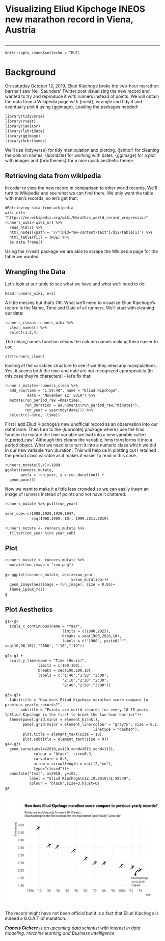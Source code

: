 # Visualizing Eliud Kipchoge INEOS new marathon record in Viena, Austria
---
---

```{r setup, include=FALSE}
knitr::opts_chunk$set(echo = TRUE)
```

# Background

On saturday October 12, 2019, Eliud Kipchoge broke the two-hour marathon barrier 
I saw Neil Saunders’ Twitter post visualizing the new record and wanted to try and reproduce it with runners instead of points. We will obtain the data from a Wikipedia page with {rvest}, wrangle and tidy it and eventually plot it using {ggimage}.
Loading the packages needed:

```{r, warning=FALSE}
library(tidyverse)
library(rvest)
library(janitor)
library(lubridate)
library(ggimage)
library(hrbrthemes)
```
We’ll use {tidyverse} for tidy manipulation and plotting, {janitor} for cleaning the column names, {lubridate} for working with dates, {ggimage} for a plot with images and {hrbrthemes} for a nice quick aesthetic theme.

## Retrieving data from wikipedia
In order to view the new record in comparison to other world records, We’ll turn to Wikipedia and see what we can find there. We only want the table with men’s records, so let’s get that:

```{r}
#Retrieving data from wikipedia
wiki_url<-"https://en.wikipedia.org/wiki/Marathon_world_record_progression"
runners_wiki<-wiki_url %>% 
  read_html() %>%
  html_nodes(xpath = '//*[@id="mw-content-text"]/div/table[1]') %>%
  html_table(fill = TRUE) %>%
  as.data.frame()
```

Using the {rvest} package we are able to scrape the Wikipedia page for the table we wanted.
## Wrangling the Data
Let’s look at our table to see what we have and what we’ll need to do:
```{r}
head(runners_wiki, n=3)
```
A little messey but that’s OK. What we’ll need to visualize Eliud Kipchoge’s record is the Name, Time and Date of all runners. We’ll start with cleaning our data:
```{r}
runners_clean<-runners_wiki %>%
  clean_names() %>%
  select(1,2,4)
```
The clean_names function cleans the column names making them easier to use.
```{r}
str(runners_clean)
```
looking at the variables structure to see if we
they need any manipulations. Yes, it seems both the
time and date are not recognized appropriately 
(In this case they’re characters) - let’s fix that:
```{r}
runners_mutate<-runners_clean %>%
  add_row(time = "1:59:40", name = "Eliud Kipchoge",
          date = "November 12, 2019") %>%
  mutate(run_period_raw =hms(time),
         run_duration = as.numeric(run_period_raw,"minutes"),
         run_year = year(mdy(date))) %>%
  select(c(-date, -time))
```
First I add Eliud Kipchoge’s new unofficial record 
as an observation into our dataframe. Then turn
to the {lubridate} package where I use the hms function to mutate the time variable we had into a new variable called ‘r_period_raw’. Although this cleans the variable, hms transforms it into a period object. What we need is to turn it into a numeric class which we did in our new variable ‘run_duration’. This will help us in plotting but I retained the period class variable as it makes it easier to read in this case.
```{r, warning=FALSE}
runners_mutate[5,4]<-1909
ggplot(runners_mutate, 
       aes(x = run_year, y = run_duration)) +
  geom_point()
```
Now we want to make it a little less crowded so we 
can easily insert an image of runners instead of points and not have it cluttered.
```{r}
runners_mutate %>% pull(run_year)

year_sub<-c(1908,1920,1929,1947, 
            seq(1960,1980, 10), 1999,2011,2019)

runners_mutate <- runners_mutate %>%
  filter(run_year %in% year_sub)
```

## Plot
```{r, warning=FALSE}
runners_mutate <- runners_mutate %>% 
  mutate(run_image = "run.png")

g<-ggplot(runners_mutate, aes(x=run_year, 
                              y=run_duration))+
  geom_image(aes(image = run_image), size = 0.05)+
  theme_ipsum_rc()
g
```

## Plot Aesthetics
```{r, warning=FALSE}
g1<-g+
  scale_x_continuous(name = "Year",
                          limits = c(1900,2025),
                          breaks = seq(1900,2020,10),
                          labels = c("1900", paste0("'", seq(10,90,10)),"2000", "'10","'19"))

g2<-g1 +
  scale_y_time(name = "Time (Hours)",
               limits = c(100,180),
               breaks = seq(100,180,10),
               labels = c("1:40","1:50","2:00",
                          "2:10","2:20","2:30",
                          "2:40","2:50","3:00"))

g3<-g2+
  labs(title = "How does Eliud Kipchoge marathon score compare to previous yearly records?",
       subtitle = "Points are world records for every 10-15 years. \nEliud Kipchoge is the first to break the two-hour barrier")+
  theme(panel.grid.minor = element_blank(),
        panel.grid.major = element_line(colour = "gray75", size = 0.1,
                                        linetype = "dashed"),
        plot.title = element_text(size = 10),
        plot.subtitle = element_text(size = 9))
g4<-g3+
  geom_curve(aes(x=2018,y=120,xend=2015,yend=113),
             colour = "black", size=0.9,
             curvature = 0.5,
             arrow = arrow(length = unit(2,"mm"),
             type="closed"))+
  annotate("text", x=2010, y=105, 
           label = "Eliud Kipchoge\n12.10.2019\n1:59:40",
           colour = "black",size=3,hjust=0)
g4

```
<img src="kip.png">

The record might have not been official but it is a fact that Eliud Kipchoge is indeed a G.O.A.T of marathon.

*__Francis Gichere__ is an upcoming data scientist with interest in data modeling, machine learning and Business Intelligence*




